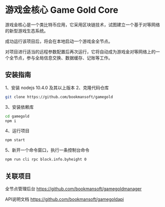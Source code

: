 # 游戏金核心 Game Gold Core

游戏金核心是一个类比特币应用，它采用区块链技术，试图建立一个基于对等网络的新型游戏生态系统。

成功运行该项目后，将会在本地启动一个游戏金全节点。

对项目进行适当的远程参数配置后再次运行，它将自动成为游戏金对等网络上的一个全节点，参与全局信息交换、数据缓存、记账等工作。

## 安装指南

1、安装 nodejs 10.4.0 及其以上版本
2、克隆代码仓库
```bash
git clone https://github.com/bookmansoft/gamegold
```
3、安装依赖库
```bash
cd gamegold
npm i
```
4、运行项目
```bash
npm start
```
5、新开一个命令窗口，执行一条控制台命令
```bash
npm run cli rpc block.info.byheight 0
```

## 关联项目

全节点管理后台
https://github.com/bookmansoft/gamegoldmanager

API说明文档
https://github.com/bookmansoft/gamegoldapi
